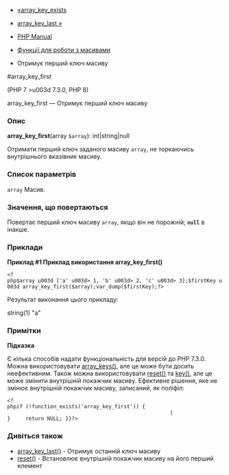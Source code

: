 - [«array_key_exists](function.array-key-exists.md)
- [array_key_last »](function.array-key-last.md)

- [PHP Manual](index.md)
- [Функції для роботи з масивами](ref.array.md)
- Отримує перший ключ масиву

#array_key_first

(PHP 7 \>u003d 7.3.0, PHP 8)

array_key_first — Отримує перший ключ масиву

### Опис

**array_key_first**(array `$array`): int\|string\|null

Отримати перший ключ заданого масиву `array`, не торкаючись внутрішнього
вказівник масиву.

### Список параметрів

`array`
Масив.

### Значення, що повертаються

Повертає перший ключ масиву `array`, якщо він не порожній; **`null`** в
інакше.

### Приклади

**Приклад #1 Приклад використання **array_key_first()****

` <?php$array u003d ['a' u003d> 1, 'b' u003d> 2, 'c' u003d> 3];$firstKey u003d array_key_first($array);var_dump($firstKey);?> `

Результат виконання цього прикладу:

string(1) "a"

### Примітки

**Підказка**

Є кілька способів надати функціональність для версій до PHP
7.3.0. Можна використовувати [array_keys()](function.array-keys.md), але
це може бути досить неефективним. Також можна використовувати
[reset()](function.reset.md) та [key()](function.key.md), але це
може змінити внутрішній покажчик масиву. Ефективне рішення,
яке не змінює внутрішній покажчик масиву, записаний, як
поліфіл:

`<?phpif (!function_exists('array_key_first')) {                                                                              | }     return NULL; }}?> `

### Дивіться також

- [array_key_last()](function.array-key-last.md) - Отримує
останній ключ масиву
- [reset()](function.reset.md) - Встановлює внутрішній покажчик
масиву на його перший елемент
